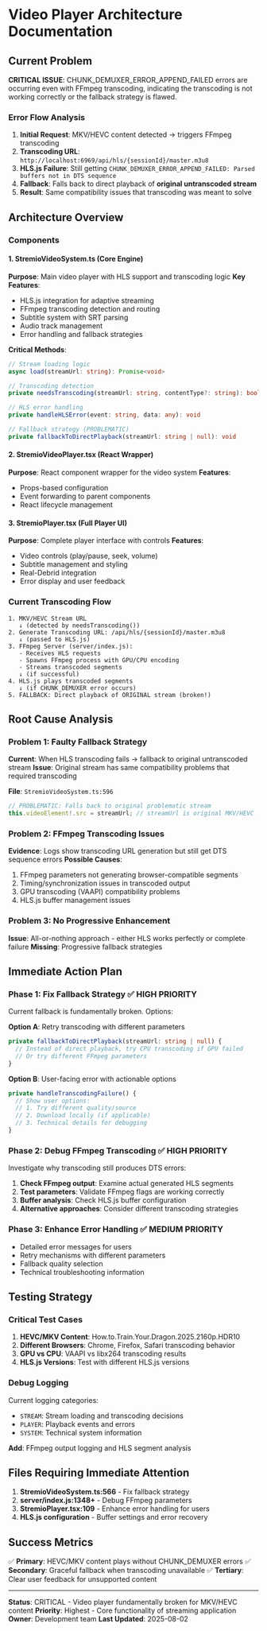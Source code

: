 # Video Player Architecture Documentation

## Current Problem

**CRITICAL ISSUE**: CHUNK_DEMUXER_ERROR_APPEND_FAILED errors are occurring even with FFmpeg transcoding, indicating the transcoding is not working correctly or the fallback strategy is flawed.

### Error Flow Analysis

1. **Initial Request**: MKV/HEVC content detected → triggers FFmpeg transcoding
2. **Transcoding URL**: `http://localhost:6969/api/hls/{sessionId}/master.m3u8`
3. **HLS.js Failure**: Still getting `CHUNK_DEMUXER_ERROR_APPEND_FAILED: Parsed buffers not in DTS sequence`
4. **Fallback**: Falls back to direct playback of **original untranscoded stream**
5. **Result**: Same compatibility issues that transcoding was meant to solve

## Architecture Overview

### Components

#### 1. StremioVideoSystem.ts (Core Engine)
**Purpose**: Main video player with HLS support and transcoding logic
**Key Features**:
- HLS.js integration for adaptive streaming
- FFmpeg transcoding detection and routing
- Subtitle system with SRT parsing
- Audio track management
- Error handling and fallback strategies

**Critical Methods**:
```typescript
// Stream loading logic
async load(streamUrl: string): Promise<void>

// Transcoding detection  
private needsTranscoding(streamUrl: string, contentType?: string): boolean

// HLS error handling
private handleHLSError(event: string, data: any): void

// Fallback strategy (PROBLEMATIC)
private fallbackToDirectPlayback(streamUrl: string | null): void
```

#### 2. StremioVideoPlayer.tsx (React Wrapper)
**Purpose**: React component wrapper for the video system
**Features**:
- Props-based configuration
- Event forwarding to parent components
- React lifecycle management

#### 3. StremioPlayer.tsx (Full Player UI)
**Purpose**: Complete player interface with controls
**Features**:
- Video controls (play/pause, seek, volume)
- Subtitle management and styling
- Real-Debrid integration
- Error display and user feedback

### Current Transcoding Flow

```
1. MKV/HEVC Stream URL
   ↓ (detected by needsTranscoding())
2. Generate Transcoding URL: /api/hls/{sessionId}/master.m3u8
   ↓ (passed to HLS.js)
3. FFmpeg Server (server/index.js):
   - Receives HLS requests
   - Spawns FFmpeg process with GPU/CPU encoding
   - Streams transcoded segments
   ↓ (if successful)
4. HLS.js plays transcoded segments
   ↓ (if CHUNK_DEMUXER error occurs)
5. FALLBACK: Direct playback of ORIGINAL stream (broken!)
```

## Root Cause Analysis

### Problem 1: Faulty Fallback Strategy
**Current**: When HLS transcoding fails → fallback to original untranscoded stream
**Issue**: Original stream has same compatibility problems that required transcoding

**File**: `StremioVideoSystem.ts:596`
```typescript
// PROBLEMATIC: Falls back to original problematic stream
this.videoElement!.src = streamUrl; // streamUrl is original MKV/HEVC
```

### Problem 2: FFmpeg Transcoding Issues
**Evidence**: Logs show transcoding URL generation but still get DTS sequence errors
**Possible Causes**:
1. FFmpeg parameters not generating browser-compatible segments
2. Timing/synchronization issues in transcoded output
3. GPU transcoding (VAAPI) compatibility problems
4. HLS.js buffer management issues

### Problem 3: No Progressive Enhancement
**Issue**: All-or-nothing approach - either HLS works perfectly or complete failure
**Missing**: Progressive fallback strategies

## Immediate Action Plan

### Phase 1: Fix Fallback Strategy ✅ HIGH PRIORITY
Current fallback is fundamentally broken. Options:

**Option A**: Retry transcoding with different parameters
```typescript
private fallbackToDirectPlayback(streamUrl: string | null) {
  // Instead of direct playback, try CPU transcoding if GPU failed
  // Or try different FFmpeg parameters
}
```

**Option B**: User-facing error with actionable options
```typescript
private handleTranscodingFailure() {
  // Show user options:
  // 1. Try different quality/source
  // 2. Download locally (if applicable)
  // 3. Technical details for debugging
}
```

### Phase 2: Debug FFmpeg Transcoding ✅ HIGH PRIORITY
Investigate why transcoding still produces DTS errors:

1. **Check FFmpeg output**: Examine actual generated HLS segments
2. **Test parameters**: Validate FFmpeg flags are working correctly  
3. **Buffer analysis**: Check HLS.js buffer configuration
4. **Alternative approaches**: Consider different transcoding strategies

### Phase 3: Enhance Error Handling ✅ MEDIUM PRIORITY
- Detailed error messages for users
- Retry mechanisms with different parameters
- Fallback quality selection
- Technical troubleshooting information

## Testing Strategy

### Critical Test Cases
1. **HEVC/MKV Content**: How.to.Train.Your.Dragon.2025.2160p.HDR10
2. **Different Browsers**: Chrome, Firefox, Safari transcoding behavior
3. **GPU vs CPU**: VAAPI vs libx264 transcoding results
4. **HLS.js Versions**: Test with different HLS.js versions

### Debug Logging
Current logging categories:
- `STREAM`: Stream loading and transcoding decisions
- `PLAYER`: Playback events and errors  
- `SYSTEM`: Technical system information

**Add**: FFmpeg output logging and HLS segment analysis

## Files Requiring Immediate Attention

1. **StremioVideoSystem.ts:566** - Fix fallback strategy
2. **server/index.js:1348+** - Debug FFmpeg parameters
3. **StremioPlayer.tsx:109** - Enhance error handling for users
4. **HLS.js configuration** - Buffer settings and error recovery

## Success Metrics

✅ **Primary**: HEVC/MKV content plays without CHUNK_DEMUXER errors
✅ **Secondary**: Graceful fallback when transcoding unavailable
✅ **Tertiary**: Clear user feedback for unsupported content

---

**Status**: CRITICAL - Video player fundamentally broken for MKV/HEVC content
**Priority**: Highest - Core functionality of streaming application
**Owner**: Development team
**Last Updated**: 2025-08-02
